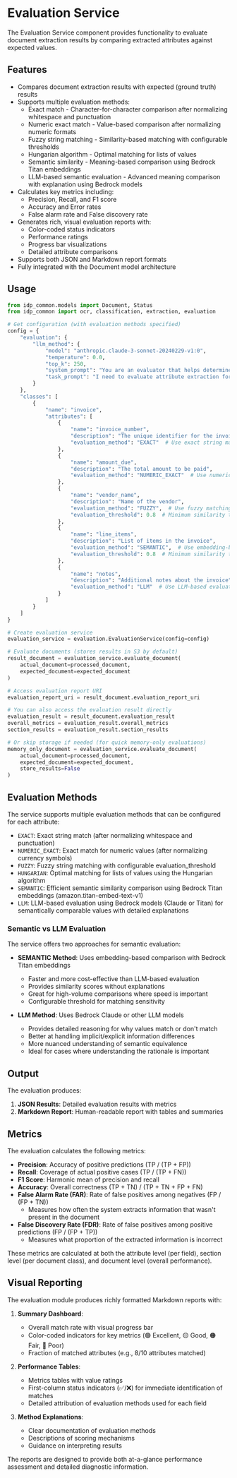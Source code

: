 # Evaluation Service

The Evaluation Service component provides functionality to evaluate document extraction results by comparing extracted attributes against expected values.

## Features

- Compares document extraction results with expected (ground truth) results
- Supports multiple evaluation methods:
  - Exact match - Character-for-character comparison after normalizing whitespace and punctuation
  - Numeric exact match - Value-based comparison after normalizing numeric formats
  - Fuzzy string matching - Similarity-based matching with configurable thresholds
  - Hungarian algorithm - Optimal matching for lists of values
  - Semantic similarity - Meaning-based comparison using Bedrock Titan embeddings
  - LLM-based semantic evaluation - Advanced meaning comparison with explanation using Bedrock models
- Calculates key metrics including:
  - Precision, Recall, and F1 score
  - Accuracy and Error rates
  - False alarm rate and False discovery rate
- Generates rich, visual evaluation reports with:
  - Color-coded status indicators
  - Performance ratings
  - Progress bar visualizations
  - Detailed attribute comparisons
- Supports both JSON and Markdown report formats
- Fully integrated with the Document model architecture

## Usage

```python
from idp_common.models import Document, Status
from idp_common import ocr, classification, extraction, evaluation

# Get configuration (with evaluation methods specified)
config = {
    "evaluation": {
        "llm_method": {
            "model": "anthropic.claude-3-sonnet-20240229-v1:0",
            "temperature": 0.0,
            "top_k": 250,
            "system_prompt": "You are an evaluator that helps determine if the predicted and expected values match...",
            "task_prompt": "I need to evaluate attribute extraction for a document of class: {DOCUMENT_CLASS}..."
        }
    },
    "classes": [
        {
            "name": "invoice",
            "attributes": [
                {
                    "name": "invoice_number",
                    "description": "The unique identifier for the invoice",
                    "evaluation_method": "EXACT"  # Use exact string matching
                },
                {
                    "name": "amount_due",
                    "description": "The total amount to be paid",
                    "evaluation_method": "NUMERIC_EXACT"  # Use numeric comparison
                },
                {
                    "name": "vendor_name",
                    "description": "Name of the vendor",
                    "evaluation_method": "FUZZY",  # Use fuzzy matching
                    "evaluation_threshold": 0.8  # Minimum similarity threshold
                },
                {
                    "name": "line_items",
                    "description": "List of items in the invoice",
                    "evaluation_method": "SEMANTIC",  # Use embedding-based semantic matching
                    "evaluation_threshold": 0.8  # Minimum similarity threshold
                },
                {
                    "name": "notes",
                    "description": "Additional notes about the invoice",
                    "evaluation_method": "LLM"  # Use LLM-based evaluation (default method, also used when evaluation_method is missing)
                }
            ]
        }
    ]
}

# Create evaluation service
evaluation_service = evaluation.EvaluationService(config=config)

# Evaluate documents (stores results in S3 by default)
result_document = evaluation_service.evaluate_document(
    actual_document=processed_document,
    expected_document=expected_document
)

# Access evaluation report URI
evaluation_report_uri = result_document.evaluation_report_uri

# You can also access the evaluation result directly
evaluation_result = result_document.evaluation_result
overall_metrics = evaluation_result.overall_metrics
section_results = evaluation_result.section_results

# Or skip storage if needed (for quick memory-only evaluations)
memory_only_document = evaluation_service.evaluate_document(
    actual_document=processed_document,
    expected_document=expected_document,
    store_results=False
)
```

## Evaluation Methods

The service supports multiple evaluation methods that can be configured for each attribute:

- `EXACT`: Exact string match (after normalizing whitespace and punctuation)
- `NUMERIC_EXACT`: Exact match for numeric values (after normalizing currency symbols)
- `FUZZY`: Fuzzy string matching with configurable evaluation_threshold
- `HUNGARIAN`: Optimal matching for lists of values using the Hungarian algorithm
- `SEMANTIC`: Efficient semantic similarity comparison using Bedrock Titan embeddings (amazon.titan-embed-text-v1)
- `LLM`: LLM-based evaluation using Bedrock models (Claude or Titan) for semantically comparable values with detailed explanations

### Semantic vs LLM Evaluation

The service offers two approaches for semantic evaluation:

- **SEMANTIC Method**: Uses embedding-based comparison with Bedrock Titan embeddings
  - Faster and more cost-effective than LLM-based evaluation
  - Provides similarity scores without explanations
  - Great for high-volume comparisons where speed is important
  - Configurable threshold for matching sensitivity
  
- **LLM Method**: Uses Bedrock Claude or other LLM models
  - Provides detailed reasoning for why values match or don't match
  - Better at handling implicit/explicit information differences
  - More nuanced understanding of semantic equivalence
  - Ideal for cases where understanding the rationale is important

## Output

The evaluation produces:

1. **JSON Results**: Detailed evaluation results with metrics
2. **Markdown Report**: Human-readable report with tables and summaries

## Metrics

The evaluation calculates the following metrics:

- **Precision**: Accuracy of positive predictions (TP / (TP + FP))
- **Recall**: Coverage of actual positive cases (TP / (TP + FN))
- **F1 Score**: Harmonic mean of precision and recall
- **Accuracy**: Overall correctness (TP + TN) / (TP + TN + FP + FN)
- **False Alarm Rate (FAR)**: Rate of false positives among negatives (FP / (FP + TN))
  - Measures how often the system extracts information that wasn't present in the document
- **False Discovery Rate (FDR)**: Rate of false positives among positive predictions (FP / (FP + TP))
  - Measures what proportion of the extracted information is incorrect

These metrics are calculated at both the attribute level (per field), section level (per document class), and document level (overall performance).

## Visual Reporting

The evaluation module produces richly formatted Markdown reports with:

1. **Summary Dashboard**:
   - Overall match rate with visual progress bar
   - Color-coded indicators for key metrics (🟢 Excellent, 🟡 Good, 🟠 Fair, 🔴 Poor)
   - Fraction of matched attributes (e.g., 8/10 attributes matched)

2. **Performance Tables**:
   - Metrics tables with value ratings
   - First-column status indicators (✅/❌) for immediate identification of matches
   - Detailed attribution of evaluation methods used for each field

3. **Method Explanations**:
   - Clear documentation of evaluation methods
   - Descriptions of scoring mechanisms
   - Guidance on interpreting results

The reports are designed to provide both at-a-glance performance assessment and detailed diagnostic information.